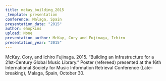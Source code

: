 ```yaml
---
title: mckay_building_2015
_template: presentation
conference: Malaga, Spain
presentation_date: "2015"
author: ehopkins
upload: None
presentation_author: McKay, Cory and Fujinaga, Ichiro
presentation_year: "2015"
---
```

McKay, Cory, and Ichiro Fujinaga. 2015. “Building an Infrastructure for a 21st-Century Global Music Library.” Poster (refereed) presented at the 16th International Society for Music Information Retrieval Conference (Late-breaking), Malaga, Spain, October 30.